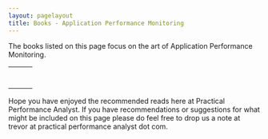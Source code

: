 ```yaml
---
layout: pagelayout
title: Books - Application Performance Monitoring
---
```


The books listed on this page focus on the art of Application Performance Monitoring. 

<table>
<tr>
<td>

</td>
<td>

</td>
<td>

</td>
</tr>

<tr>
<td>

</td>
<td>

</td>
<td>

</td>
</tr>

<tr>
<td>

</td>
<td>

</td>
<td>

</td>
</tr>

<tr>
<td>

</td>
<td>

</td>
<td>

</td>
</tr>


<tr>
<td>

</td>
<td>

</td>
<td>

</td>
</tr>

<tr>
<td>

</td>
<td>

</td>
<td>

</td>
</tr>

<tr>
<td>

</td>
<td>

</td>
<td>

</td>
</tr>


</table>


Hope you have enjoyed the recommended reads here at Practical Performance Analyst. If you have recommendations or suggestions for what might be included on this page please do feel free to drop us a note at trevor at practical performance analyst dot com.
